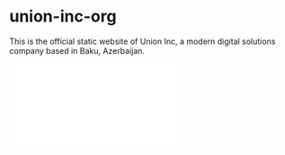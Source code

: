 # union-inc-org
This is the official static website of Union Inc, a modern digital solutions company based in Baku, Azerbaijan.

![index.html](/index.html)
